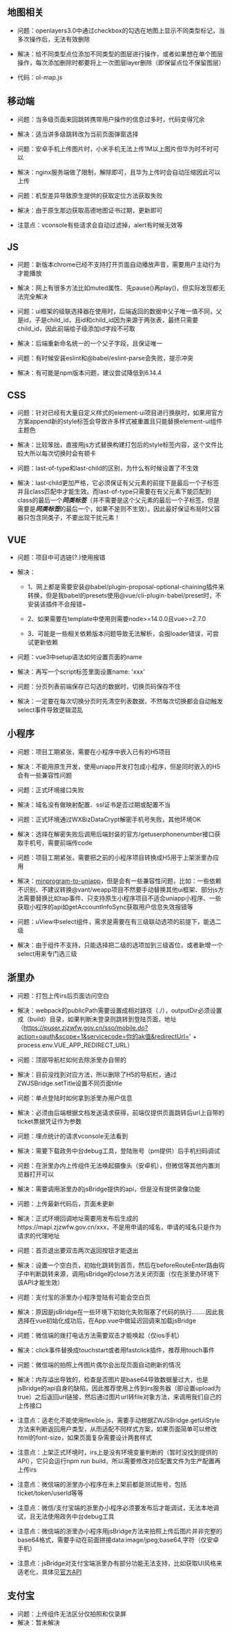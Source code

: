 ## 地图相关

* 问题：openlayers3.0中通过checkbox的勾选在地图上显示不同类型标记，当多次操作后，无法有效删除

* 解决：给不同类型点位添加不同类型的图层进行操作，或者如果想在单个图层操作，每次添加删除时都要将上一次图层layer删除（即保留点位不保留图层）

* 代码：ol-map.js

  

## 移动端

* 问题：当多级页面来回跳转携带用户操作的信息过多时，代码变得冗余
* 解决：适当讲多级跳转改为当前页面弹窗选择



* 问题：安卓手机上传图片时，小米手机无法上传1M以上图片但华为时不时可以
* 解决：nginx服务端做了限制，解除即可，且华为上传时会自动压缩因此可以上传



* 问题：机型差异导致原生提供的获取定位方法获取失败
* 解决：由于原生那边获取高德地图证书过期，更新即可



* 注意点：vconsole有些请求会自动过滤掉，alert有时候无效等



## JS

* 问题：新版本chrome已经不支持打开页面自动播放声音，需要用户主动行为才能播放
* 解决：网上有很多方法比如muted属性、先pause()再play()，但实际发现都无法完全解决



* 问题：ui框架的级联选择器在使用时，后端返回的数据中父子唯一值不同，父是id，子是child_id，且id和child_id因为来源于两张表，最终只需要child_id，因此前端给子级添加id字段不可取
* 解决：后端重新命名统一的一个父子字段，且保证唯一



* 问题：有时候安装eslint和@babel/eslint-parse会失败，提示冲突
* 解决：有可能是npm版本问题，建议尝试降低到6.14.4



## CSS

* 问题：针对已经有大量自定义样式的element-ui项目进行换肤时，如果用官方方案append新的style标签会导致许多样式被重置且只能替换element-ui组件主题色
* 解决：比较笨拙，直接用js方式替换构建打包后的style标签内容，这个文件比较大所以每次切换时会有顿卡



* 问题：last-of-type和last-child的区别，为什么有时候设置了不生效
* 解决：last-child更加严格，它必须保证有父元素的前提下是最后一个子标签并且class匹配中才能生效。而last-of-type只需要在有父元素下能匹配到class的最后一个***同类标签***（并不需要是这个父元素的最后一个子标签，但是需要是***同类标签***的最后一个，如果不是则不生效）。因此最好保证布局时父容器只包含同类子，不要出现干扰元素！

## VUE

* 问题：项目中可选链(?.)使用报错

* 解决：

  * 1、网上都是需要安装@babel/plugin-proposal-optional-chaining插件来转换，但是我babel的presets使用@vue/cli-plugin-babel/preset时，不安装该插件不会报错~

  * 2、如果需要在template中使用则需要node>=14.0.0且vue>=2.7.0

  * 3、可能是一些相关依赖版本问题导致无法解析，会报loader错误，可尝试更新依赖

    

* 问题：vue3中setup语法如何设置页面的name

* 解决：再写一个script标签里面设置name: 'xxx'



* 问题：分页列表前端保存已勾选的数据时，切换页码保存不住
* 解决：一定要在每次切换分页时先清空列表数据，不然每次切换都会自动触发select事件导致逻辑混乱



## 小程序

* 问题：项目工期紧张，需要在小程序中嵌入已有的H5项目
* 解决：不能用原生开发，使用uniapp开发打包成小程序，但是同时嵌入的H5会有一些兼容性问题



* 问题：正式环境接口失败
* 解决：域名没有做映射配置、ssl证书是否过期或配置不当



* 问题：正式环境通过WXBizDataCrypt解密手机号失败，其他环境OK
* 解决：选择在解密失败后调用后端封装的官方/getuserphonenumber接口获取手机号，需要前端传code



* 问题：项目工期紧张，需要把之前的小程序项目转换成H5用于上架浙里办应用
* 解决：[minprogram-to-uniapp](https://gitee.com/zhangdaren/miniprogram-to-uniapp/)，但是会有一些兼容性问题，比如：一些依赖不识别、不建议转换@vant/weapp项目不然要手动替换其他ui框架、部分js方法需要替换比如tap事件、只支持原生小程序项目不适合uniapp小程序、一些获取小程序的api如getAccountInfoSync获取用户信息失效报错等



* 问题：uView中select组件，需求是需要在有三级联动选项的前提下，能选二级
* 解决：由于组件不支持，只能选择把二级的选项加到三级首位，或者新增一个select用来专门选三级



## 浙里办

* 问题：打包上传irs后页面访问空白
* 解决：webpack的publicPath需要设置成相对路径（./），outputDir必须设置成（build）目录，如果判断未登录则跳转到登陆页面，地址（https://puser.zjzwfw.gov.cn/sso/mobile.do?action=oauth&scope=1&servicecode=你的ak值&redirectUrl=' + process.env.VUE_APP_REDIRECT_URL）



* 问题：顶部导航栏如何去除浙里办自带的
* 解决：目前没找到对应方法，所以删除了H5的导航栏，通过ZWJSBridge.setTitle设置不同页面title



* 问题：单点登陆时如何拿到浙里办用户信息
* 解决：必须由后端根据文档发送请求获得，前端仅提供页面跳转后url上自带的ticket票据凭证作为参数



* 问题：埋点统计的请求vconsole无法看到

* 解决：需要下载政务中台debug工具，登陆账号（pm提供）后手机扫码调试

  

* 问题：在浙里办内上传组件无法唤起摄像头（安卓机），但微信等其他内置浏览器打开可以

* 解决：需要调用浙里办的jsBridge提供的api，但是没有提供录像功能

  

* 问题：上传最新代码后，页面未更新

* 解决：正式环境回调地址需要用发布后生成的https://mapi.zjzwfw.gov.cn/xxx，不是用申请的域名，申请的域名只是作为请求的代理地址

  

* 问题：首页退出要双击两次返回按钮才能退出

* 解决：设置一个空白页，初始化跳转到首页，然后在beforeRouteEnter路由钩子中判断跳转来源，调用jsBridge的close方法关闭页面（仅在浙里办环境下该API才能生效）

  

* 问题：支付宝的浙里办小程序登陆有可能会空白页

* 解决：原因是jsBridge在一些环境下初始化失败阻塞了代码的执行........因此我选择在vue初始化成功后，在App.vue中做延迟回调来加载jsBridge




* 问题：微信端的拨打电话方法需要双击才能唤起（仅ios手机）
* 解决：click事件替换成touchstart或者用fastclick插件，推荐用touch事件



* 问题：微信端的拍照上传图片偶尔会出现页面自动刷新的情况
* 解决：内存溢出导致的，检查是否图片是base64导致数据量过大，也是jsBridge的api自身的缺陷，因此推荐使用上传到irs服务器（即设置upload为true）之后返回url链接，然后通过图片url转file对象方法，来调用我们自己的上传接口



* 注意点：适老化不能使用flexible.js，需要手动根据ZWJSBridge.getUiStyle方法来判断返回用户类型，从而适配不同样式方案，如果页面简单可以修改html的font-size，如果页面复杂需要设计两套样式



* 注意点：上架正式环境时，irs上是没有环境变量判断的（暂时没找到提供的API），它只会运行npm run build，所以需要修改对应配置文件为生产配置再上传irs



* 注意点：微信端的浙里办小程序在未上架前都是测试账号，包括ticket/token/userId等等



* 注意点：微信/支付宝端的浙里办小程序必须要发布后才能调试，无法本地调试，且无法使用政务中台debug工具

  

* 注意点：微信端的浙里办小程序用jsBridge方法来拍照上传后图片并非完整的base64格式，需要手动在前面拼接data:image/jpeg;base64,字符（仅安卓手机）

  

* 注意点：jsBridge对支付宝端浙里办有部分功能无法支持，比如获取UI风格来适老化，具体见[官方API](https://op-irs.zj.gov.cn/mobile/documents/technology/1714076105479)



## 支付宝

* 问题：上传组件无法区分仅拍照和仅录屏
* 解决：暂未解决